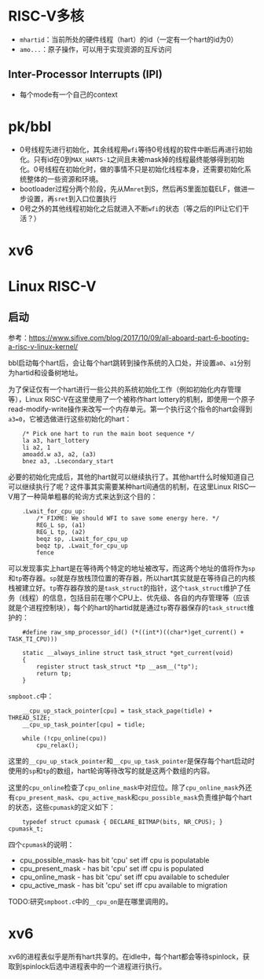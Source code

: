 # RISC-V多核

* `mhartid`：当前所处的硬件线程（hart）的id（一定有一个hart的id为0）
*  `amo...`：原子操作，可以用于实现资源的互斥访问

## Inter-Processor Interrupts (IPI)

* 每个mode有一个自己的context

# pk/bbl

* 0号线程先进行初始化，其余线程用`wfi`等待0号线程的软件中断后再进行初始化。只有id在0到`MAX_HARTS-1`之间且未被mask掉的线程最终能够得到初始化。0号线程在初始化时，做的事情不只是初始化线程本身，还需要初始化系统整体的一些资源和环境。
* bootloader过程分两个阶段，先从M`mret`到S，然后再S里面加载ELF，做进一步设置，再`sret`到入口位置执行
* 0号之外的其他线程初始化之后就进入不断`wfi`的状态（等之后的IPI让它们干活？）

# xv6

# Linux RISC-V

## 启动

参考：https://www.sifive.com/blog/2017/10/09/all-aboard-part-6-booting-a-risc-v-linux-kernel/

bbl启动每个hart后，会让每个hart跳转到操作系统的入口处，并设置`a0`、`a1`分别为hartid和设备树地址。

为了保证仅有一个hart进行一些公共的系统初始化工作（例如初始化内存管理等），Linux RISC-V在这里使用了一个被称作hart lottery的机制，即使用一个原子read-modify-write操作来改写一个内存单元。第一个执行这个指令的hart会得到`a3=0`，它被选做进行这些初始化的hart：

    	/* Pick one hart to run the main boot sequence */
        la a3, hart_lottery
        li a2, 1
        amoadd.w a3, a2, (a3)
        bnez a3, .Lsecondary_start

必要的初始化完成后，其他的hart就可以继续执行了。其他hart什么时候知道自己可以继续执行了呢？这件事其实需要某种hart间通信的机制，在这里Linux RISC—V用了一种简单粗暴的轮询方式来达到这个目的：

        .Lwait_for_cpu_up:
            /* FIXME: We should WFI to save some energy here. */
            REG_L sp, (a1)
            REG_L tp, (a2)
            beqz sp, .Lwait_for_cpu_up
            beqz tp, .Lwait_for_cpu_up
            fence

可以发现事实上hart是在等待两个特定的地址被改写，而这两个地址的值将作为`sp`和`tp`寄存器。`sp`就是存放栈顶位置的寄存器，所以hart其实就是在等待自己的内核栈被建立好。`tp`寄存器存放的是`task_struct`的指针，这个`task_struct`维护了任务（线程）的信息，包括目前在哪个CPU上、优先级、各自的内存管理等（应该就是个进程控制块），每个的hart的hartid就是通过`tp`寄存器保存的`task_struct`维护的：

        #define raw_smp_processor_id() (*((int*)((char*)get_current() + TASK_TI_CPU)))

        static __always_inline struct task_struct *get_current(void)
        {
            register struct task_struct *tp __asm__("tp");
            return tp;
        }

`smpboot.c`中：

        __cpu_up_stack_pointer[cpu] = task_stack_page(tidle) + THREAD_SIZE;
        __cpu_up_task_pointer[cpu] = tidle;

        while (!cpu_online(cpu))
            cpu_relax();
    
这里的`__cpu_up_stack_pointer`和`__cpu_up_task_pointer`是保存每个hart启动时使用的`sp`和`tp`的数组，hart轮询等待改写的就是这两个数组的内容。

这里的`cpu_online`检查了`cpu_online_mask`中对应位。除了`cpu_online_mask`外还有`cpu_present_mask`、`cpu_active_mask`和`cpu_possible_mask`负责维护每个hart的状态，这些`cpumask`的定义如下：

        typedef struct cpumask { DECLARE_BITMAP(bits, NR_CPUS); } cpumask_t;

四个`cpumask`的说明：

 * cpu_possible_mask- has bit 'cpu' set iff cpu is populatable
 * cpu_present_mask - has bit 'cpu' set iff cpu is populated
 * cpu_online_mask  - has bit 'cpu' set iff cpu available to scheduler
 * cpu_active_mask  - has bit 'cpu' set iff cpu available to migration

TODO:研究`smpboot.c`中的`__cpu_on`是在哪里调用的。


# xv6

xv6的进程表似乎是所有hart共享的。在idle中，每个hart都会等待spinlock，获取到spinlock后选中进程表中的一个进程进行执行。
